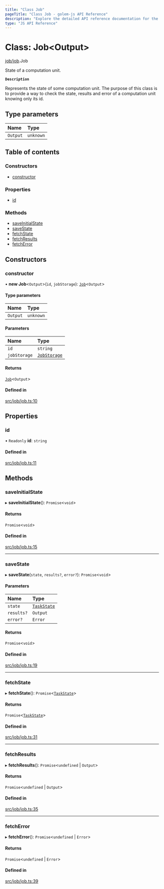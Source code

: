 ```yaml
---
title: "Class Job"
pageTitle: "Class Job - golem-js API Reference"
description: "Explore the detailed API reference documentation for the Class Job within the golem-js SDK for the Golem Network."
type: "JS API Reference"
---
```

# Class: Job\<Output\>

[job/job](../modules/job_job).Job

State of a computation unit.

**`Description`**

Represents the state of some computation unit. The purpose of this class is to provide a way to check the state, results and error of a computation unit knowing only its id.

## Type parameters

| Name | Type |
| :------ | :------ |
| `Output` | `unknown` |

## Table of contents

### Constructors

- [constructor](job_job.Job#constructor)

### Properties

- [id](job_job.Job#id)

### Methods

- [saveInitialState](job_job.Job#saveinitialstate)
- [saveState](job_job.Job#savestate)
- [fetchState](job_job.Job#fetchstate)
- [fetchResults](job_job.Job#fetchresults)
- [fetchError](job_job.Job#fetcherror)

## Constructors

### constructor

• **new Job**\<`Output`\>(`id`, `jobStorage`): [`Job`](job_job.Job)\<`Output`\>

#### Type parameters

| Name | Type |
| :------ | :------ |
| `Output` | `unknown` |

#### Parameters

| Name | Type |
| :------ | :------ |
| `id` | `string` |
| `jobStorage` | [`JobStorage`](../interfaces/job_storage.JobStorage) |

#### Returns

[`Job`](job_job.Job)\<`Output`\>

#### Defined in

[src/job/job.ts:10](https://github.com/golemfactory/golem-js/blob/9c218b4/src/job/job.ts#L10)

## Properties

### id

• `Readonly` **id**: `string`

#### Defined in

[src/job/job.ts:11](https://github.com/golemfactory/golem-js/blob/9c218b4/src/job/job.ts#L11)

## Methods

### saveInitialState

▸ **saveInitialState**(): `Promise`\<`void`\>

#### Returns

`Promise`\<`void`\>

#### Defined in

[src/job/job.ts:15](https://github.com/golemfactory/golem-js/blob/9c218b4/src/job/job.ts#L15)

___

### saveState

▸ **saveState**(`state`, `results?`, `error?`): `Promise`\<`void`\>

#### Parameters

| Name | Type |
| :------ | :------ |
| `state` | [`TaskState`](../enums/task_task.TaskState) |
| `results?` | `Output` |
| `error?` | `Error` |

#### Returns

`Promise`\<`void`\>

#### Defined in

[src/job/job.ts:19](https://github.com/golemfactory/golem-js/blob/9c218b4/src/job/job.ts#L19)

___

### fetchState

▸ **fetchState**(): `Promise`\<[`TaskState`](../enums/task_task.TaskState)\>

#### Returns

`Promise`\<[`TaskState`](../enums/task_task.TaskState)\>

#### Defined in

[src/job/job.ts:31](https://github.com/golemfactory/golem-js/blob/9c218b4/src/job/job.ts#L31)

___

### fetchResults

▸ **fetchResults**(): `Promise`\<`undefined` \| `Output`\>

#### Returns

`Promise`\<`undefined` \| `Output`\>

#### Defined in

[src/job/job.ts:35](https://github.com/golemfactory/golem-js/blob/9c218b4/src/job/job.ts#L35)

___

### fetchError

▸ **fetchError**(): `Promise`\<`undefined` \| `Error`\>

#### Returns

`Promise`\<`undefined` \| `Error`\>

#### Defined in

[src/job/job.ts:39](https://github.com/golemfactory/golem-js/blob/9c218b4/src/job/job.ts#L39)
